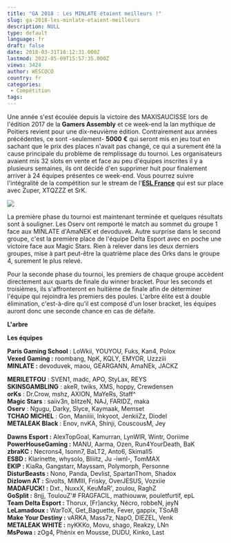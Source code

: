 ```yaml
---
title: "GA 2018 : Les MINLATE étaient meilleurs !"
slug: ga-2018-les-minlate-etaient-meilleurs
description: NULL
type: default
language: fr
draft: false
date: 2018-03-31T18:12:31.000Z
lastmod: 2022-05-09T15:57:35.000Z
views: 3424
author: WESCOCO
country: fr
categories:
 - Compétition
tags:
---
```

Une année s'est écoulée depuis la victoire des MAXISAUCISSE lors de l'édition 2017 de la **Gamers Assembly** et ce week-end la lan mythique de Poitiers revient pour une dix-neuvième édition. Contrairement aux années précédentes, ce sont -seulement- **5000** **€** qui seront mis en jeu tout en sachant que le prix des places n'avait pas changé, ce qui a surement été la cause principale du problème de remplissage du tournoi. Les organisateurs avaient mis 32 slots en vente et face au peu d'équipes inscrites il y a plusieurs semaines, ils ont décidé d'en supprimer huit pour finalement arriver à 24 équipes présentes ce week-end. Vous pourrez suivre l'intégralité de la compétition sur le stream de l'[**ESL France**](https://www.twitch.tv/esl%5Fcsgo%5Ffr) qui est sur place avec Zuper, XTQZZZ et SrK.

![](https://flickshot-ue.s3.eu-west-2.amazonaws.com/flickshot/article/5abfca357e195/images/JG8mpSqO3qQVqkBdLS5cG5wcb0TCMma3kGHeirp6.jpeg)

La première phase du tournoi est maintenant terminée et quelques résultats sont à souligner. Les Oserv ont remporté le match au sommet du groupe 1 face aux MINLATE d'AmaNEK et devoduvek. Autre surprise dans le second groupe, c'est la première place de l'équipe Delta Esport avec en poche une victoire face aux Magic Stars. Rien à relever dans les deux derniers groupes, mise à part peut-être la quatrième place des Orks dans le groupe 4, surement le plus relevé. 

Pour la seconde phase du tournoi, les premiers de chaque groupe accèdent directement aux quarts de finale du winner bracket. Pour les seconds et troisièmes, ils s'affronteront en huitième de finale afin de déterminer l'équipe qui rejoindra les premiers des poules. L'arbre élite est à double élimination, c'est-à-dire qu'il est composé d'un loser bracket, les équipes auront donc une seconde chance en cas de défaite. 

**L'arbre** 

**Les équipes**

**Paris Gaming School** : LoWkii, YOUYOU, Fuks, Kan4, Polox  
**Vexed Gaming :** roombang, NpK, KQLY, EMYOR, Uzzziii  
**MINLATE :** devoduvek, maou, GEARGANN, AmaNEk, JACKZ  
  
**MERILETFOU** : SVEN1, madc, APO, StyLax, REYS  
**SKINSGAMBLING** : akeR, twiks, XMS, hoppy, Crewdensen  
**orKs** : Dr.Crow, mshz, AXION, MaYeRs, Staff^  
**Magic Stars** : saiiv3n, blitzeN, NAJ, FARIDZ, maka  
**Oserv** : Ngugu, Darky, Slyce, Kaymaak, Memset  
**TCHAO MICHEL** : Gon, Maniiiii, Inkyoot, JenkiiZz, Diodel  
**METALEAK Black** : Enov, nvKA, Shinji, CouscousM, Jey  
  
**Dawns Esport :** AlexTopGoal, Kamurran, LynWIR, Wintr, Ooriime  
**PowerHouseGaming :** MANU, Aarma, Ozen, Run4YourDeath, BaK  
**zbraKC :** Necrons4, Isonn7, BaLT2, Anto6, Skimall5  
**ESBD :** Klarinette, whysolo, Bliiitz, Ju -iwnl-, TomMAX  
**EKIP :** KiaRa, Gangstarr, Mayssam, Polymorph, Personne  
**DisturBeasts :** Nono, Panda, Devlist, SpartanThom, Shadox  
**Dizlown AT :** Sivolts, MIMIII, Frisky, OverJESUS, Vozxiie  
**MADAFUCK! :** Dxt., NuxxX, KeuMaR', zoulou, RaghZ  
**GoSplit :** 8njj, ToulouZ'# FRAGFACIL, mathiouww, pouletfurtif, epL  
**Team Delta Esport :** Thorux, \[Fr\]ancky, Nécro, robbeN, jeyN  
**LeLamadoux :** WarToX, Get\_Baguette, Fever, gappix, TSoAB  
**Make Your Destiny :** vARKA, Mass7z, NapO, DIEZEL, Venk  
**METALEAK WHITE :** nyKKKo, Movu, shago, Reakzy, LNn  
**MsPowa :** zOg4, Phénix en Mousse, DUDU, Kinko, Last
